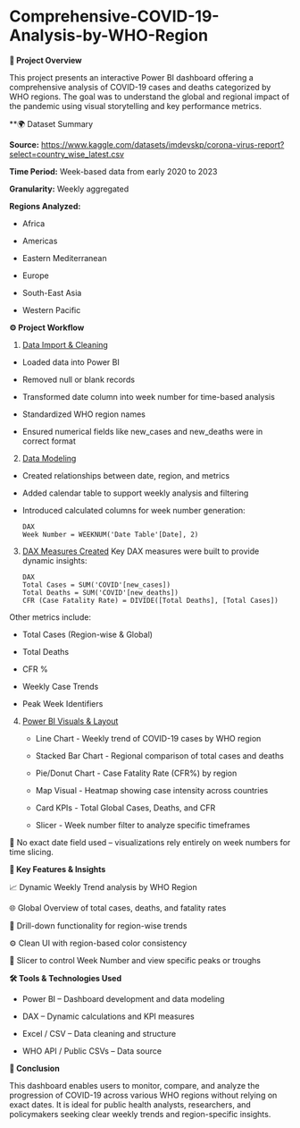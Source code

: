 # Comprehensive-COVID-19-Analysis-by-WHO-Region

**📘 Project Overview**

  This project presents an interactive Power BI dashboard offering a comprehensive analysis of COVID-19 cases and deaths categorized by WHO regions. The goal was to understand the global and regional impact of the pandemic using visual storytelling and key performance metrics.

**🌍 Dataset Summary

**Source:** https://www.kaggle.com/datasets/imdevskp/corona-virus-report?select=country_wise_latest.csv

**Time Period:** Week-based data from early 2020 to 2023

**Granularity:** Weekly aggregated

**Regions Analyzed:**

  - Africa

  - Americas

  - Eastern Mediterranean

  - Europe

  - South-East Asia

  - Western Pacific

**⚙️ Project Workflow**

1. <ins>Data Import & Cleaning</ins>

  - Loaded data into Power BI

  - Removed null or blank records

  - Transformed date column into week number for time-based analysis

  - Standardized WHO region names

  - Ensured numerical fields like new_cases and new_deaths were in correct format

2. <ins>Data Modeling</ins>

  - Created relationships between date, region, and metrics

  - Added calendar table to support weekly analysis and filtering

  - Introduced calculated columns for week number generation:

        DAX
        Week Number = WEEKNUM('Date Table'[Date], 2)
    
3. <ins>DAX Measures Created</ins>
Key DAX measures were built to provide dynamic insights:

       DAX
       Total Cases = SUM('COVID'[new_cases])
       Total Deaths = SUM('COVID'[new_deaths])
       CFR (Case Fatality Rate) = DIVIDE([Total Deaths], [Total Cases])
   
Other metrics include:

   - Total Cases (Region-wise & Global)

   - Total Deaths

   - CFR %

   - Weekly Case Trends

   - Peak Week Identifiers

4. <ins>Power BI Visuals & Layout</ins>

   - Line Chart - Weekly trend of COVID-19 cases by WHO region

   - Stacked Bar Chart -	Regional comparison of total cases and deaths

   - Pie/Donut Chart	- Case Fatality Rate (CFR%) by region

   - Map Visual	- Heatmap showing case intensity across countries

   - Card KPIs	- Total Global Cases, Deaths, and CFR

   - Slicer - Week number filter to analyze specific timeframes

🔹 No exact date field used – visualizations rely entirely on week numbers for time slicing.

**📌 Key Features & Insights**

📈 Dynamic Weekly Trend analysis by WHO Region

🌐 Global Overview of total cases, deaths, and fatality rates

🧭 Drill-down functionality for region-wise trends

⚙️ Clean UI with region-based color consistency

🔎 Slicer to control Week Number and view specific peaks or troughs

**🛠 Tools & Technologies Used**

   - Power BI – Dashboard development and data modeling

   - DAX – Dynamic calculations and KPI measures

   - Excel / CSV – Data cleaning and structure

   - WHO API / Public CSVs – Data source

**📍 Conclusion**

This dashboard enables users to monitor, compare, and analyze the progression of COVID-19 across various WHO regions without relying on exact dates. It is ideal for public health analysts, researchers, and policymakers seeking clear weekly trends and region-specific insights.
